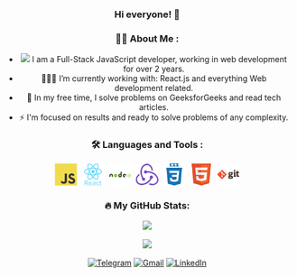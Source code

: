 <div id="header" align="center">

### Hi everyone! 👋


### :woman_technologist: About Me :
- <img src="https://media.giphy.com/media/WUlplcMpOCEmTGBtBW/giphy.gif" width="30"> I am a Full-Stack JavaScript developer, working in web development for over 2 years.
- 👩🏼‍💻 I’m currently working with: React.js and everything Web development related.
- 🤍  In my free time, I solve problems on GeeksforGeeks and read tech articles.
- :zap: I'm focused on results and ready to solve problems of any complexity.

### :hammer_and_wrench: Languages and Tools :
  <div>
  <img src="https://github.com/devicons/devicon/blob/master/icons/javascript/javascript-original.svg" title="JavaScript" alt="JavaScript" width="40" height="40"/>&nbsp;
  <img src="https://github.com/devicons/devicon/blob/master/icons/react/react-original-wordmark.svg" title="React" alt="React" width="40" height="40"/>&nbsp;
  <img src="https://github.com/devicons/devicon/blob/master/icons/nodejs/nodejs-original-wordmark.svg" title="NodeJS" alt="NodeJS" width="40" height="40"/>&nbsp;
  <img src="https://github.com/devicons/devicon/blob/master/icons/redux/redux-original.svg" title="Redux" alt="Redux " width="40" height="40"/>&nbsp;
  <img src="https://github.com/devicons/devicon/blob/master/icons/css3/css3-plain-wordmark.svg"  title="CSS3" alt="CSS" width="40" height="40"/>&nbsp;
  <img src="https://github.com/devicons/devicon/blob/master/icons/html5/html5-original.svg" title="HTML5" alt="HTML" width="40" height="40"/>&nbsp;
  <img src="https://github.com/devicons/devicon/blob/master/icons/git/git-original-wordmark.svg" title="Git" **alt="Git" width="40" height="40"/>
</div>


### :fire: My GitHub Stats:
![](https://github-readme-streak-stats.herokuapp.com/?user=valomakk)

<div id="header" align="center">
  <img src="https://media.giphy.com/media/L1R1tvI9svkIWwpVYr/giphy.gif" width="300"/>
</div> 
<div id="header" align="center">

[![Telegram](https://img.shields.io/badge/Telegram-2CA5E0?style=for-the-badge&logo=telegram&logoColor=white&link=https://https://t.me/xwnkp)](https://t.me/xwnkp)
[![Gmail](https://img.shields.io/badge/Gmail-D14836?style=for-the-badge&logo=gmail&logoColor=white&link=mailto:gybskaya.anna@gmail.com)](mailto:gybskaya.anna@gmail.com)
[![LinkedIn](https://img.shields.io/badge/LinkedIn-blue?style=for-the-badge&logo=linkedin&logoColor=white&link=https://www.linkedin.com/in/valeriagirko/)](https://www.linkedin.com/in/valeriagirko/)

<img src="https://komarev.com/ghpvc/?username=valomakk&style=flat-square&color=blue" alt=""/>
